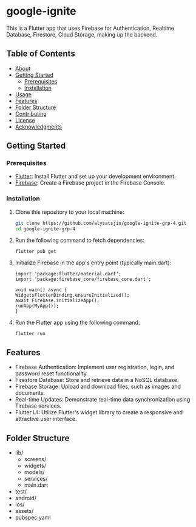 # google-ignite

This is a Flutter app that uses Firebase for Authentication, Realtime Database, Firestore, Cloud Storage, making up the backend.

## Table of Contents

- [About](#about)
- [Getting Started](#getting-started)
  - [Prerequisites](#prerequisites)
  - [Installation](#installation)
- [Usage](#usage)
- [Features](#features)
- [Folder Structure](#folder-structure)
- [Contributing](#contributing)
- [License](#license)
- [Acknowledgments](#acknowledgments)

## Getting Started

### Prerequisites

- [Flutter](https://flutter.dev/docs/get-started/install): Install Flutter and set up your development environment.
- [Firebase](https://firebase.google.com/docs/flutter/setup): Create a Firebase project in the Firebase Console.

### Installation

1. Clone this repository to your local machine:

   ```bash
   git clone https://github.com/alysatsjin/google-ignite-grp-4.git
   cd google-ignite-grp-4
   ```

2. Run the following command to fetch dependencies:
   ```
   flutter pub get
   ```
3. Initialize Firebase in the app's entry point (typically main.dart):

   ```
   import 'package:flutter/material.dart';
   import 'package:firebase_core/firebase_core.dart';

   void main() async {
   WidgetsFlutterBinding.ensureInitialized();
   await Firebase.initializeApp();
   runApp(MyApp());
   }
   ```

4. Run the Flutter app using the following command:

   ```
   flutter run
   ```

## Features

- Firebase Authentication: Implement user registration, login, and password reset functionality.
- Firestore Database: Store and retrieve data in a NoSQL database.
- Firebase Storage: Upload and download files, such as images and documents.
- Real-time Updates: Demonstrate real-time data synchronization using Firebase services.
- Flutter UI: Utilize Flutter's widget library to create a responsive and attractive user interface.

## Folder Structure

- lib/
  - screens/
  - widgets/
  - models/
  - services/
  - main.dart
- test/
- android/
- ios/
- assets/
- pubspec.yaml
